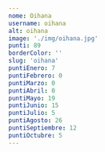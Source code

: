 ```yaml
---
nome: Oihana
username: oihana
alt: oihana
image: './img/oihana.jpg'
punti: 89
borderColor: ''
slug: 'oihana'
puntiEnero: 7
puntiFebrero: 0
puntiMarzo: 0
puntiAbril: 0
puntiMayo: 19
puntiJunio: 15
puntiJulio: 5
puntiAgosto: 26
puntiSeptiembre: 12
puntiOctubre: 5
---
```

